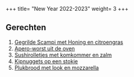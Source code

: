 +++
title= "New Year 2022-2023"
weight= 3
+++

## Gerechten

1. [Gegrilde Scampi met Honing en citroengras](https://njam.tv/recepten/gegrilde-scampi-met-honing-en-citroengras)
2. [Apero-worst uit de oven](https://njam.tv/recepten/apero-worst-uit-de-oven)
3. [Sushirolletjes met komkommer en zalm](https://njam.tv/recepten/sushirolletjes-met-komkommer-en-zalm)
4. [Kipnuggets op een stokje](https://njam.tv/recepten/kipnuggets-op-een-stokje)
5. [Plukbrood met look en mozzarella](https://njam.tv/recepten/plukbrood-met-look-en-mozzarella)
